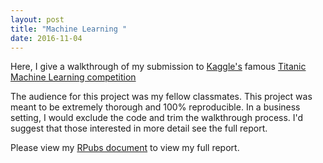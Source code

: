 ```yaml
---
layout: post
title: "Machine Learning "
date: 2016-11-04
---
```


Here, I give a walkthrough of my submission to [Kaggle's](http://www.kaggle.com) famous 
[Titanic Machine Learning competition](https://www.kaggle.com/c/titanic)

The audience for this project was my fellow classmates. This project was meant to be 
extremely thorough and 100% reproducible. In a business setting, I would exclude the code
and trim the walkthrough process. I'd suggest that those interested in more detail see the 
full report.

  
Please view my [RPubs document](http://rpubs.com/kafay/Seattle-summer-crime-data-2014-analysis)
to view my full report. 


